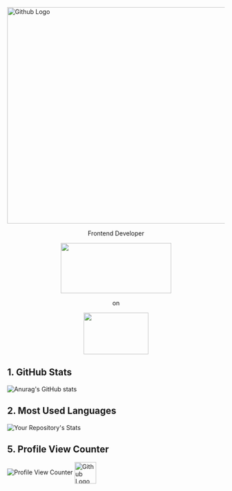 <img src="https://user-images.githubusercontent.com/86276089/139567519-cdd4b09f-8082-4205-8353-0dbdeea16dff.png" width="1056" height="500" align="center" title="Github Logo">



  <p align="center" height = 126px>  Frontend Developer </p>
  
  <p align="center">
  <img width="256" height="116" src="https://res.cloudinary.com/practicaldev/image/fetch/s--a6QQg4wP--/c_imagga_scale,f_auto,fl_progressive,h_900,q_auto,w_1600/https://dev-to-uploads.s3.amazonaws.com/i/4q95mlbs4tzvi4gwm692.png">
</p>


  <p align="center" height = 126px>  on </p>                
                                                       
<p align="center">
  <img width="150" height="96" src="https://user-images.githubusercontent.com/86276089/138789757-34f2e4db-3fc8-46b2-b8c5-961dc09cd2fb.png">
</p>

## 1. GitHub Stats
![Anurag's GitHub stats](https://github-readme-stats.vercel.app/api?username=anuraghazra&show_icons=true&theme=dracula)
## 2. Most Used Languages
![Your Repository's Stats](https://github-readme-stats.vercel.app/api/top-langs/?username=SusanaLab&theme=dracula)
## 5. Profile View Counter
![Profile View Counter](https://komarev.com/ghpvc/?username=SusanaLab&theme=dracula)
<img src="https://saasrank.es/wp-content/uploads/2020/08/Figma-Logo-v2.jpg" width="50" height="50" align="center" title="Github Logo">




